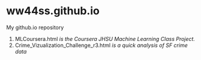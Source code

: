 ww44ss.github.io
================
My github.io repository  

1. MLCoursera.html _is the Coursera JHSU Machine Learning Class Project._  
2. Crime\_Vizualization\_Challenge\_r3.html _is a quick analysis of SF crime data_  
